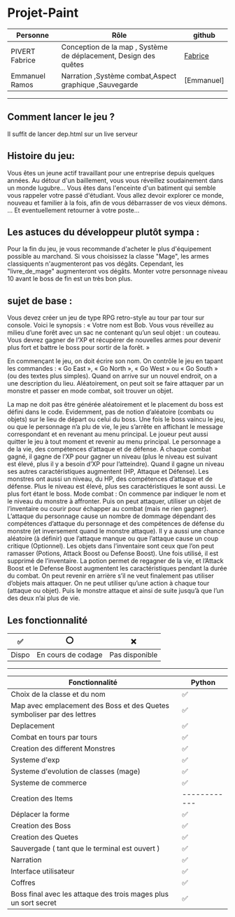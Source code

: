 # Projet-Paint

| Personne            | Rôle                      |github
| ------------------- | ------------------------- | ------------------------- |
| PIVERT Fabrice      | Conception de la map , Système de déplacement, Design des quêtes |[Fabrice](https://github.com/FabPiv)|
| Emmanuel Ramos      | Narration ,Système combat,Aspect graphique ,Sauvegarde           |[Emmanuel]|

---

## Comment lancer le jeu ?
Il suffit de lancer dep.html sur un live serveur 

## Histoire du jeu:

Vous êtes un jeune actif travaillant pour une entreprise depuis quelques années.
Au détour d'un baillement, vous vous réveillez soudainement dans un monde lugubre...
Vous êtes dans l'enceinte d'un batiment qui semble vous rappeler votre passé d'étudiant.
Vous allez devoir explorer ce monde, nouveau et familier à la fois, afin de vous débarrasser de vos vieux démons.
... Et eventuellement retourner à votre poste...

## Les astuces du développeur plutôt sympa :

Pour la fin du jeu, je vous recommande d'acheter le plus d'équipement possible au marchand.
Si vous choisissez la classe "Mage", les armes classiquents n'augmenteront pas vos dégâts.
Cependant, les "livre_de_mage" augmenteront vos dégâts.
Monter votre personnage niveau 10 avant le boss de fin est un très bon plus.

## sujet de base : 

Vous devez créer un jeu de type RPG retro-style au tour par tour sur console.
Voici le synopsis : « Votre nom est Bob. Vous vous réveillez au milieu d’une forêt avec un sac ne contenant qu’un seul objet : un
couteau. Vous devrez gagner de l’XP et récupérer de nouvelles armes pour devenir plus fort et battre le boss pour sortir de la forêt. »

En commençant le jeu, on doit écrire son nom.
On contrôle le jeu en tapant les commandes : « Go East », « Go North », « Go West » ou « Go South » (ou des textes plus simples).
Quand on arrive sur un nouvel endroit, on a une description du lieu. Aléatoirement, on peut soit se faire attaquer par un monstre et
passer en mode combat, soit trouver un objet.

La map ne doit pas être générée aléatoirement et le placement du boss est défini dans le code. Evidemment, pas de notion d’aléatoire
(combats ou objets) sur le lieu de départ ou celui du boss.
Une fois le boss vaincu le jeu, ou que le personnage n’a plu de vie, le jeu s’arrête en affichant le message correspondant et en revenant
au menu principal. Le joueur peut aussi quitter le jeu à tout moment et revenir au menu principal.
Le personnage a de la vie, des compétences d’attaque et de défense. A chaque combat gagné, il gagne de l’XP pour gagner un niveau
(plus le niveau est suivant est élevé, plus il y a besoin d’XP pour l’atteindre). Quand il gagne un niveau ses autres caractéristiques
augmentent (HP, Attaque et Défense).
Les monstres ont aussi un niveau, du HP, des compétences d’attaque et de défense. Plus le niveau est élevé, plus ses caractéristiques le
sont aussi. Le plus fort étant le boss.
Mode combat :
On commence par indiquer le nom et le niveau du monstre à affronter.
Puis on peut attaquer, utiliser un objet de l’inventaire ou courir pour échapper au combat (mais ne rien gagner).
L’attaque du personnage cause un nombre de dommage dépendant des compétences d’attaque du personnage et des compétences de
défense du monstre (et inversement quand le monstre attaque). Il y a aussi une chance aléatoire (à définir) que l’attaque manque ou
que l’attaque cause un coup critique (Optionnel).
Les objets dans l’inventaire sont ceux que l’on peut ramasser (Potions, Attack Boost ou Defense Boost). Une fois utilisé, il est supprimé
de l’inventaire. La potion permet de regagner de la vie, et l’Attack Boost et le Defense Boost augmentent les caractéristiques pendant la
durée du combat. On peut revenir en arrière s’il ne veut finalement pas utiliser d’objets mais attaquer.
On ne peut utiliser qu’une action à chaque tour (attaque ou objet). Puis le monstre attaque et ainsi de suite jusqu’à que l’un des deux
n’ai plus de vie.

## Les fonctionnalité

| ✅    | ⭕                 | ❌             |
| ----- | ------------------ | -------------- |
| Dispo | En cours de codage | Pas disponible |

---

| Fonctionnalité                                                                               | Python 
| -------------------------------------------------------------------------------------------- | -------------- |
| Choix de la classe et du nom                                                                 | ✅             | 
| Map avec emplacement des Boss et des Quetes symboliser par des lettres                       | ✅             | 
| Deplacement                                                                                  | ✅             | 
| Combat en tours par tours                                                                    | ✅             | 
| Creation des different Monstres                                                              | ✅             | 
| Systeme d'exp                                                                                | ✅             | 
| Systeme d'evolution de classes (mage)                                                        | ✅             | 
| Systeme  de commerce                                                                         | ✅             | 
| Creation des Items                                                                           | ------------   | 
| Déplacer la forme                                                                            | ✅             | 
| Creation des Boss                                                                            | ✅             | 
| Creation des Quetes                                                                          | ✅             | 
| Sauvergade ( tant que le terminal est ouvert )                                               | ✅             | 
| Narration                                                                                    | ✅             | 
| Interface utilisateur                                                                        | ✅             | 
| Coffres                                                                                      | ✅             | 
| Boss final avec les attaque des trois mages plus un sort secret                              | ✅             | 
